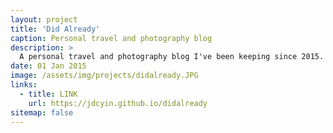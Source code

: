 ```yaml
---
layout: project
title: 'Did Already'
caption: Personal travel and photography blog
description: >
  A personal travel and photography blog I've been keeping since 2015. I wrote this for my parents so they can keep abreast of what I'm up to. Usually, I'm up to no good.
date: 01 Jan 2015
image: /assets/img/projects/didalready.JPG
links:
  - title: LINK
    url: https://jdcyin.github.io/didalready
sitemap: false
---
```

